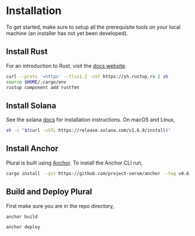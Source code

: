 # Installation

To get started, make sure to setup all the prerequisite tools on your local machine
(an installer has not yet been developed).

## Install Rust

For an introduction to Rust, visit the [docs website](https://doc.rust-lang.org/).

```bash
curl --proto '=https' --tlsv1.2 -sSf https://sh.rustup.rs | sh
source $HOME/.cargo/env
rustup component add rustfmt
```

## Install Solana

See the solana [docs](https://docs.solana.com/cli/install-solana-cli-tools) for installation instructions. On macOS and Linux,

```bash
sh -c "$(curl -sSfL https://release.solana.com/v1.6.9/install)"
```

## Install Anchor

Plural is built using [Anchor](https://github.com/project-serum/anchor). To
install the Anchor CLI run,

```bash
cargo install --git https://github.com/project-serum/anchor --tag v0.6.0 anchor-cli --locked
```

## Build and Deploy Plural

First make sure you are in the repo directory,

```bash
anchor build
```
```bash
anchor deploy
```

